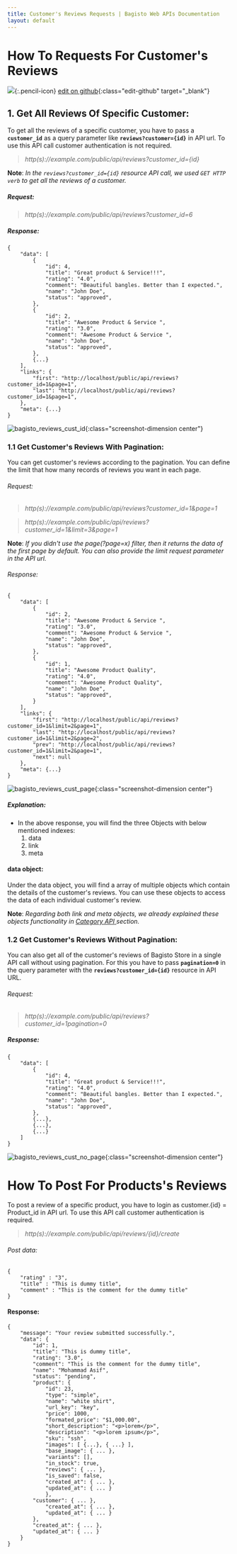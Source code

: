 ```yaml
---
title: Customer's Reviews Requests | Bagisto Web APIs Documentation
layout: default
---
```


# How To Requests For Customer's Reviews

![](assets/images/icons/Icon-Pencil-Large.svg){:.pencil-icon}
[edit on github](https://github.com/bagisto/bagisto-docs/blob/master/api_customer_review.md){:class="edit-github" target="\_blank"}

## 1. Get All Reviews Of Specific Customer: <a id="get-reviews-of-customer"></a>

To get all the reviews of a specific customer, you have to pass a **`customer_id`** as a query parameter like **`reviews?customer={id}`** in API url. To use this API call customer authentication is not required.

> _http(s)://example.com/public/api/reviews?customer_id={id}_

**Note**: _In the `reviews?customer_id={id}` resource API call, we used `GET HTTP verb` to get all the reviews of a customer._

##### Request:

> _http(s)://example.com/public/api/reviews?customer_id=6_

##### Response:

    {
        "data": [
            {
                "id": 4,
                "title": "Great product & Service!!!",
                "rating": "4.0",
                "comment": "Beautiful bangles. Better than I expected.",
                "name": "John Doe",
                "status": "approved",
            },
            {
                "id": 2,
                "title": "Awesome Product & Service ",
                "rating": "3.0",
                "comment": "Awesome Product & Service ",
                "name": "John Doe",
                "status": "approved",
            },
            {...}
        ],
        "links": {
            "first": "http://localhost/public/api/reviews?customer_id=1&page=1",
            "last": "http://localhost/public/api/reviews?customer_id=1&page=1",
        },
        "meta": {...}
    }

![bagisto_reviews_cust_id](assets/images/Bagisto_Api/bagisto_reviews_cust_id.jpg){:class="screenshot-dimension center"}

### 1.1 Get Customer's Reviews With Pagination: <a id="get-customer-reviews-pagination"></a>

You can get customer's reviews according to the pagination. You can define the limit that how many records of reviews you want in each page.

###### Request:

> _http(s)://example.com/public/api/reviews?customer_id=1&page=1_

> _http(s)://example.com/public/api/reviews?customer_id=1&limit=3&page=1_

**Note**: _If you didn't use the page(?page=x) filter, then it returns the data of the first page by default. You can also provide the limit request parameter in the API url._

###### Response:

    {
        "data": [
            {
                "id": 2,
                "title": "Awesome Product & Service ",
                "rating": "3.0",
                "comment": "Awesome Product & Service ",
                "name": "John Doe",
                "status": "approved",
            },
            {
                "id": 1,
                "title": "Awesome Product Quality",
                "rating": "4.0",
                "comment": "Awesome Product Quality",
                "name": "John Doe",
                "status": "approved",
            }
        ],
        "links": {
            "first": "http://localhost/public/api/reviews?customer_id=1&limit=2&page=1",
            "last": "http://localhost/public/api/reviews?customer_id=1&limit=2&page=2",
            "prev": "http://localhost/public/api/reviews?customer_id=1&limit=2&page=1",
            "next": null
        },
        "meta": {...}
    }

![bagisto_reviews_cust_page](assets/images/Bagisto_Api/bagisto_reviews_cust_page.jpg){:class="screenshot-dimension center"}

##### Explanation:

- In the above response, you will find the three Objects with below mentioned indexes:
  1. data
  2. link
  3. meta

#### data object:

Under the data object, you will find a array of multiple objects which contain the details of the customer's reviews. You can use these objects to access the data of each individual customer's review.

**Note**: _Regarding both link and meta objects, we already explained these objects functionality in_ <a href="api_category.html#link-object" target="_blank" class="bagsito-link"> _Category API_ </a> _section._

### 1.2 Get Customer's Reviews Without Pagination:

You can also get all of the customer's reviews of Bagisto Store in a single API call without using pagination. For this you have to pass **`pagination=0`** in the query parameter with the **`reviews?customer_id={id}`** resource in API URL.

###### Request:

> _http(s)://example.com/public/api/reviews?customer_id=1pagination=0_

##### Response:

    {
        "data": [
            {
                "id": 4,
                "title": "Great product & Service!!!",
                "rating": "4.0",
                "comment": "Beautiful bangles. Better than I expected.",
                "name": "John Doe",
                "status": "approved",
            },
            {...},
            {...},
            {...}
        ]
    }

![bagisto_reviews_cust_no_page](assets/images/Bagisto_Api/bagisto_reviews_cust_no_page.jpg){:class="screenshot-dimension center"}

# How To Post For Products's Reviews
To post a review of a specific product, you have to login as customer.{id} = Product_id in API url. To use this API call customer authentication is required.

> *http(s)://example.com/public/api/reviews/{id}/create*

###### Post data:
    {
        "rating" : "3",
        "title" : "This is dummy title",
        "comment" : "This is the comment for the dummy title"
    }

#### Response:
    {
        "message": "Your review submitted successfully.",
        "data": {
            "id": 1,
            "title": "This is dummy title",
            "rating": "3.0",
            "comment": "This is the comment for the dummy title",
            "name": "Mohammad Asif",
            "status": "pending",
            "product": {
                "id": 23,
                "type": "simple",
                "name": "white shirt",
                "url_key": "key",
                "price": 1000,
                "formated_price": "$1,000.00",
                "short_description": "<p>lorem</p>",
                "description": "<p>lorem ipsum</p>",
                "sku": "ssh",
                "images": [ {...}, { ...} ],
                "base_image": { ... },
                "variants": [],
                "in_stock": true,
                "reviews": { ... },
                "is_saved": false,
                "created_at": { ... },
                "updated_at": { ... }
                },
            "customer": { ... },
                "created_at": { ... },
                "updated_at": { ... }
            },
            "created_at": { ... },
            "updated_at": { ... }
        }
    }
